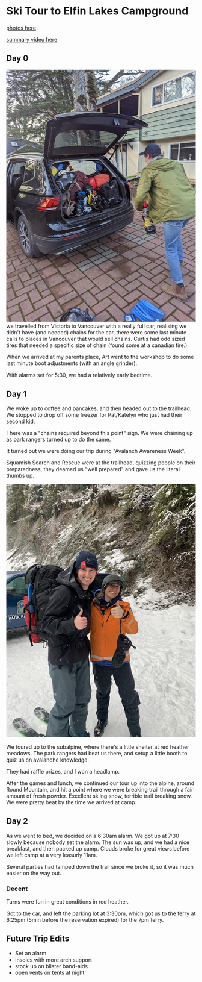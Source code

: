 # Ski Tour to Elfin Lakes Campground

[photos here](https://photos.app.goo.gl/jtcexi6pyo1UpQDi6)

[summary video here](../photos/Elfin%20Lakes%20(Jan%2021%202023)/summary.mp4)

## Day 0
![full car](../photos/Elfin%20Lakes%20(Jan%2021%202023)/full-car.jpg)
we travelled from Victoria to Vancouver with a really full car, realising we didn't have (and needed) chains for the car, there were some last minute calls to places in Vancouver that would sell chains. Curtis had odd sized tires that needed a specific size of chain (found some at a canadian tire.)

When we arrived at my parents place, Art went to the workshop to do some last minute boot adjustments (with an angle grinder).

With alarms set for 5:30, we had a relatively early bedtime.


## Day 1
We woke up to coffee and pancakes, and then headed out to the trailhead. We stopped to drop off some freezer for Pat/Katelyn who just had their second kid.

There was a "chains required beyond this point" sign. We were chaining up as park rangers turned up to do the same.

It turned out we were doing our trip during "Avalanch Awareness Week".

Squamish Search and Rescue were at the trailhead, quizzing people on their preparedness, they deamed us "well prepared" and gave us the literal thumbs up.

![thumbs up](../photos/Elfin%20Lakes%20(Jan%2021%202023)/sar-approves.jpg)

We toured up to the subalpine, where there's a little shelter at red heather meadows. The park rangers had beat us there, and setup a little booth to quiz us on avalanche knowledge.

They had raffle prizes, and I won a headlamp.

After the games and lunch, we continued our tour up into the alpine, around Round Mountain, and hit a point where we were breaking trail through a fair amount of fresh powder.
Excellent skiing snow, terrible trail breaking snow. We were pretty beat by the time we arrived at camp.

## Day 2
As we went to bed, we decided on a 6:30am alarm. We got up at 7:30 slowly because nobody set the alarm. The sun was up, and we had a nice breakfast, and then packed up camp. Clouds broke for great views before we left camp at a very leasurly 11am.

Several parties had tamped down the trail since we broke it, so it was much easier on the way out.

### Decent
Turns were fun in great conditions in red heather.

Got to the car, and left the parking lot at 3:30pm, which got us to the ferry at 6:25pm (5min before the reservation expired) for the 7pm ferry.


## Future Trip Edits
- Set an alarm
- insoles with more arch support
- stock up on blister band-aids
- open vents on tents at night

